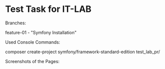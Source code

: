 Test Task for IT-LAB
========================

Branches:

feature-01  -  "Symfony Installation"

Used Console Commands:

composer create-project symfony/framework-standard-edition test_lab_pr/

Screenshots  of the Pages:


